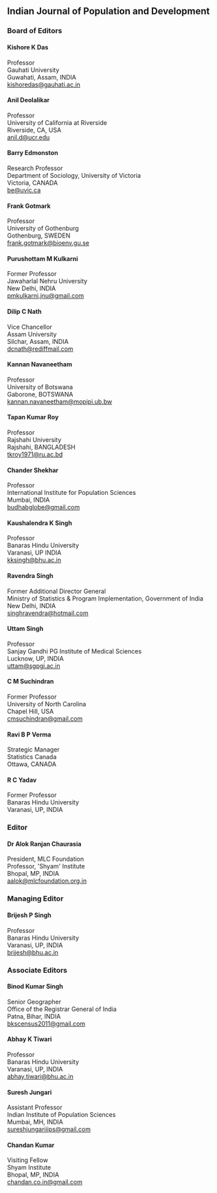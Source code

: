 ## Indian Journal of Population and Development ##
### Board of Editors ###

#### Kishore K Das ####
Professor <br>
Gauhati University <br>
Guwahati, Assam, INDIA <br>
kishoredas@gauhati.ac.in

#### Anil Deolalikar ####
Professor <br> 
University of California at Riverside <br>
Riverside, CA, USA <br>
anil.d@ucr.edu

#### Barry Edmonston ####
Research Professor <br>
Department of Sociology, University of Victoria <br>
Victoria, CANADA <br>
be@uvic.ca

#### Frank Gotmark ####
Professor <br>
University of Gothenburg <br>
Gothenburg, SWEDEN <br>
frank.gotmark@bioenv.gu.se

#### Purushottam M Kulkarni ####
Former Professor <br>
Jawaharlal Nehru University <br>
New Delhi, INDIA<br>
pmkulkarni.jnu@gmail.com

#### Dilip C Nath ####
Vice Chancellor <br>
Assam University <br>
Silchar, Assam, INDIA<br>
dcnath@rediffmail.com

#### Kannan Navaneetham ####
Professor <br>
University of Botswana <br>
Gaborone, BOTSWANA <br>
kannan.navaneetham@mopipi.ub.bw

#### Tapan Kumar Roy ####
Professor <br>
Rajshahi University <br>
Rajshahi, BANGLADESH <br>
tkroy1971@ru.ac.bd

#### Chander Shekhar ####
Professor <br>
International Institute for Population Sciences <br>
Mumbai, INDIA<br>
budhabglobe@gmail.com

#### Kaushalendra K Singh ####
Professor <br>
Banaras Hindu University <br>
Varanasi, UP INDIA <br>
kksingh@bhu.ac.in 

#### Ravendra Singh ####
Former Additional Director General <br> 
Ministry of Statistics & Program Implementation, Government of India <br>
New Delhi, INDIA<br>
singhravendra@hotmail.com

#### Uttam Singh ####
Professor <br>
Sanjay Gandhi PG Institute of Medical Sciences <br>
Lucknow, UP, INDIA <br> 
uttam@sgpgi.ac.in
 
#### C M Suchindran ####
Former Professor <br>
University of North Carolina <br>
Chapel Hill, USA<br>
cmsuchindran@gmail.com

#### Ravi B P Verma ####
Strategic Manager <br>
Statistics Canada <br>
Ottawa, CANADA 

#### R C Yadav ####
Former Professor <br>
Banaras Hindu University <br>
Varanasi, UP, INDIA


### Editor ###
#### Dr Alok Ranjan Chaurasia ####
President, MLC Foundation <br>
Professor, 'Shyam' Institute <br>
Bhopal, MP, INDIA <br>
aalok@mlcfoundation.org.in



### Managing Editor ###
#### Brijesh P Singh ####
Professor <br>
Banaras Hindu University <br>
Varanasi, UP, INDIA <br>
brijesh@bhu.ac.in

 
 
### Associate Editors ###
#### Binod Kumar Singh ####
Senior Geographer <br>
Office of the Registrar General of India <br>
Patna, Bihar, INDIA<br>
bkscensus2011@gmail.com

#### Abhay K Tiwari ####
Professor <br>
Banaras Hindu University <br>
Varanasi, UP, INDIA<br>
abhay.tiwari@bhu.ac.in

#### Suresh Jungari ####
Assistant Professor <br>
Indian Institute of Population Sciences <br>
Mumbai, MH, INDIA<br>
sureshjungariiips@gmail.com

#### Chandan Kumar ####
Visiting Fellow <br>
Shyam Institute <br>
Bhopal, MP, INDIA<br>
chandan.co.in@gmail.com
